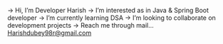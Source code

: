 -> Hi, I’m Developer Harish
-> I’m interested as in Java & Spring Boot developer
-> I’m currently learning DSA
-> I’m looking to collaborate on development projects
-> Reach me through mail... Harishdubey98r@gmail.com

<!---
DeveloperHarish98/DeveloperHarish98 is a ✨ special ✨ repository because its `README.md` (this file) appears on your GitHub profile.
You can click the Preview link to take a look at your changes.
--->
